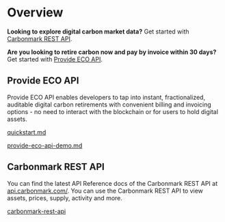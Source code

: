 # Overview

**Looking to explore digital carbon market data?** Get started with [Carbonmark REST API](carbonmark-rest-api/).

**Are you looking to retire carbon now and pay by invoice within 30 days?** Get started with [Provide ECO API](overview.md#provide-eco-api).

## Provide ECO API

Provide ECO API enables developers to tap into instant, fractionalized, auditable digital carbon retirements with convenient billing and invoicing options - no need to interact with the blockchain or for users to hold digital assets.&#x20;

[quickstart.md](provide-eco-api/quickstart.md "mention")

[provide-eco-api-demo.md](provide-eco-api/provide-eco-api-demo.md "mention")

## Carbonmark REST API

You can find the latest API Reference docs of the Carbonmark REST API at [api.carbonmark.com/](https://api.carbonmark.com/#/). You can use the Carbonmark REST API to view assets, prices, supply, activity and more.

[carbonmark-rest-api](carbonmark-rest-api/ "mention")

